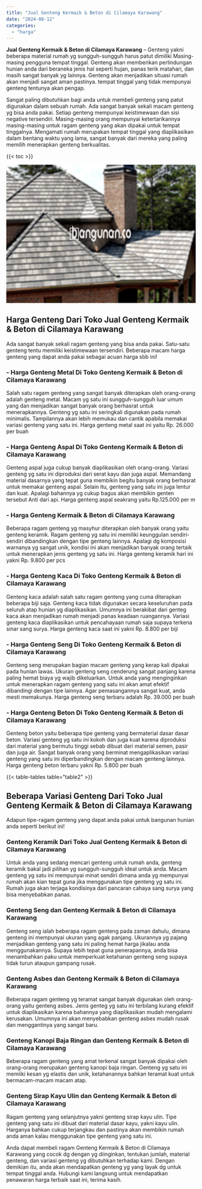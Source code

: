 ```yaml
---
title: "Jual Genteng Kermaik & Beton di Cilamaya Karawang"
date: "2024-08-12"
categories: 
  - "harga"
---
```


**Jual Genteng Kermaik & Beton di Cilamaya Karawang** – Genteng yakni beberapa material rumah yg sungguh-sungguh harus patut dimiliki Masing-masing pengguna tempat tinggal. Genteng akan memberikan perlindungan hunian anda dari beraneka jenis hal seperti hujan, panas terik matahari, dan masih sangat banyak yg lainnya. Genteng akan menjadikan situasi rumah akan menjadi sangat aman pastinya. tempat tinggal yang tidak mempunyai genteng tentunya akan pengap.

Sangat paling dibutuhkan bagi anda untuk membeli genteng yang patut digunakan dalam sebuah rumah. Ada sangat banyak sekali macam genteng yg bisa anda pakai. Setiap genteng mempunyai keistimewaan dan sisi negative tersendiri. Masing-masing orang mempunyai ketertarikannya masing-masing untuk ragam genteng yang akan dipakai untuk tempat tinggalnya. Mengamati rumah merupakan tempat tinggal yang diaplikasikan dalam bentang waktu yang lama, sangat banyak dari mereka yang paling memilih menerapkan genteng berkualitas.

{{< toc >}}

![Jual Genteng Kermaik & Beton di Cilamaya Karawang](/images/genteng-minimalis-murah17.png)

## Harga Genteng Dari Toko Jual Genteng Kermaik & Beton di Cilamaya Karawang

Ada sangat banyak sekali ragam genteng yang bisa anda pakai. Satu-satu genteng tentu memiliki keistimewaan tersendiri. Beberapa macam harga genteng yang dapat anda pakai sebagai acuan harga sbb ini!

### \- Harga Genteng Metal Di Toko Genteng Kermaik & Beton di Cilamaya Karawang

Salah satu ragam genteng yang sangat banyak diterapkan oleh orang-orang adalah genteng metal. Macam yg satu ini sungguh-sungguh luar umum yang dan menjadikan sangat banyak orang berhasrat untuk menerapkannya. Genteng yg satu ini seringkali digunakan pada rumah minimalis. Tampilannya akan lebih memukau dan cantik apabila memakai variasi genteng yang satu ini. Harga genteng metal saat ini yaitu Rp. 26.000 per buah

### \- Harga Genteng Aspal Di Toko Genteng Kermaik & Beton di Cilamaya Karawang

Genteng aspal juga cukup banyak diaplikasikan oleh orang-orang. Variasi genteng yg satu ini diproduksi dari serat kayu dan juga aspal. Memandang material dasarnya yang tepat guna membikin begitu banyak orang berhasrat untuk memakai genteng aspal. Selain itu, genteng yang satu ini juga lentur dan kuat. Apalagi bahannya yg cukup bagus akan membikin genten tersebut Anti dari api. Harga genteng aspal seakrang yaitu Rp.125.000 per m

### \- Harga Genteng Kermaik & Beton di Cilamaya Karawang

Beberapa ragam genteng yg masyhur diterapkan oleh banyak orang yaitu genteng keramik. Ragam genteng yg satu ini memiliki keunggulan sendiri-sendiri dibandingkan dengan tipe genteng lainnya. Apalagi dg komposisi warnanya yg sangat unik, kondisi ini akan menjadikan banyak orang tertaik untuk menerapkan jenis genteng yg satu ini. Harga genteng keramik hari ini yakni Rp. 9.800 per pcs

### \- Harga Genteng Kaca Di Toko Genteng Kermaik & Beton di Cilamaya Karawang

Genteng kaca adalah salah satu ragam genteng yang cuma diterapkan beberapa biji saja. Genteng kaca tidak digunakan secara keseluruhan pada seluruh atap hunian yg diaplikasikan. Umumnya ini berakibat dari genteg kaca akan menjadikan rumah menjadi panas keadaan ruangannya. Variasi genteng kaca diaplikasikan untuk pencahayaan rumah saja supaya terkena sinar sang surya. Harga genteng kaca saat ini yakni Rp. 8.800 per biji

### \- Harga Genteng Seng Di Toko Genteng Kermaik & Beton di Cilamaya Karawang

Genteng seng merupakan bagian macam genteng yang kerap kali dipakai pada hunian lawas. Ukuran genteng seng cenderung sangat panjang karena paling hemat biaya yg wajib dikeluarkan. Untuk anda yang menginginkan untuk menerapkan ragam genteng yang satu ini akan amat efektif dibandingi dengan tipe lainnya. Agar pemasangannya sangat kuat, anda mesti memakunya. Harga genteng seng terbaru adalah Rp. 39.000 per buah

### \- Harga Genteng Beton Di Toko Genteng Kermaik & Beton di Cilamaya Karawang

Genteng beton yaitu beberapa tipe genteng yang bermaterial dasar dasar beton. Variasi genteng yg satu ini kokoh dan juga kuat karena diproduksi dari material yang bermutu tinggi sebab dibuat dari material semen, pasir dan juga air. Sangat banyak orang yang berminat mengaplikasikan variasi genteng yang satu ini diperbandingkan dengan macam genteng lainnya. Harga genteng beton terbaru yakni Rp. 5.800 per buah

{{< table-tables table="table2" >}}

## Beberapa Variasi Genteng Dari Toko Jual Genteng Kermaik & Beton di Cilamaya Karawang

Adapun tipe-ragam genteng yang dapat anda pakai untuk bangunan hunian anda seperti berikut ini!

### Genteng Keramik Dari Toko Jual Genteng Kermaik & Beton di Cilamaya Karawang

Untuk anda yang sedang mencari genteng untuk rumah anda, genteng keramik bakal jadi pilihan yg sungguh-sungguh ideal untuk anda. Macam genteng yg satu ini mempunyai minat sendiri dimana anda yg mempunyai rumah akan kian tepat guna jika menggunakan tipe genteng yg satu ini. Rumah juga akan terjaga kondisinya dari pancaran cahaya sang surya yang bisa menyebabkan panas.

### Genteng Seng dan Genteng Kermaik & Beton di Cilamaya Karawang

Genteng seng ialah beberapa ragam genteng pada zaman dahulu, dimana genteng ini mempunyai ukuran yang agak panjang. Ukurannya yg pajang menjadikan genteng yang satu ini paling hemat harga jikalau anda menggunakannya. Supaya lebih tepat guna penerapannya, anda bisa menambahkan paku untuk memperkuat ketahanan genteng seng supaya tidak turun ataupun gampang rusak.

### Genteng Asbes dan Genteng Kermaik & Beton di Cilamaya Karawang

Beberapa ragam genteng yg teramat sangat banyak digunakan oleh orang-orang yaitu genteng asbes. Jenis genteg yg satu ini terbilang kurang efektif untuk diaplikasikan karena bahannya yang diaplikasikan mudah mengalami kerusakan. Umumnya ini akan menyebabkan genteng asbes mudah rusak dan menggantinya yang sangat baru.

### Genteng Kanopi Baja Ringan dan Genteng Kermaik & Beton di Cilamaya Karawang

Beberapa ragam genteng yang amat terkenal sangat banyak dipakai oleh orang-orang merupakan genteng kanopi baja ringan. Genteng yg satu ini memiiki kesan yg elastis dan unik, ketahanannya bahkan teramat kuat untuk bermacam-macam macam atap.

### Genteng Sirap Kayu Ulin dan Genteng Kermaik & Beton di Cilamaya Karawang

Ragam genteng yang selanjutnya yakni genteng sirap kayu ulin. Tipe genteng yang satu ini dibuat dari material dasar kayu, yakni kayu ulin. Harganya bahkan cukup terjangkau dan pastinya akan membikin rumah anda aman kalau menggunakan tipe genteng yang satu ini.

Anda dapat membeli ragam Genteng Kermaik & Beton di Cilamaya Karawang yang cocok dg dengan yg diinginkan, tentukan jumlah, material genteng, dan variasi genteng yg dibutuhkan terhadap kami. Dengan demikian itu, anda akan mendapatkan genteng yg yang layak dg untuk tempat tinggal anda. Hubungi kami langsung untuk mendapatkan penawaran harga terbaik saat ini, terima kasih.
